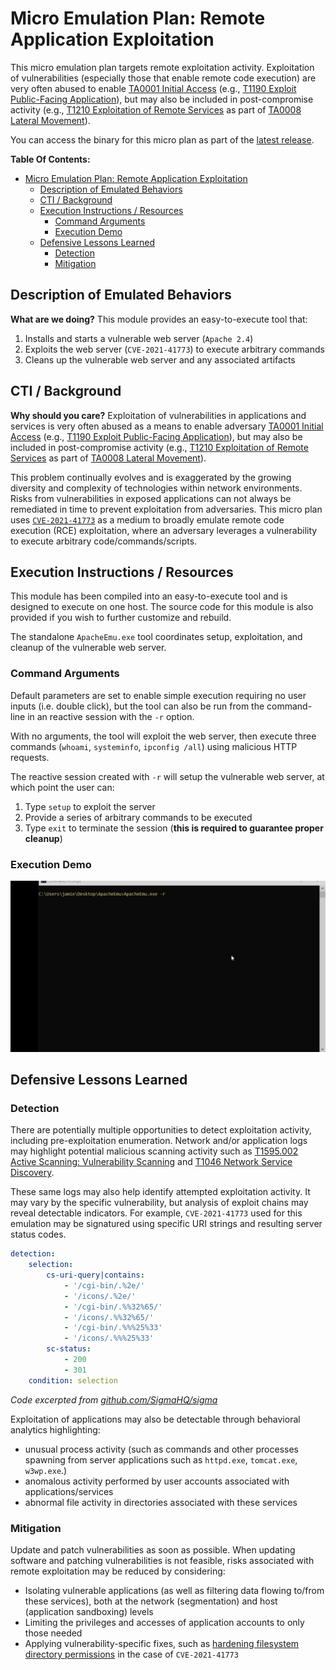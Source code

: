 # Micro Emulation Plan: Remote Application Exploitation <!-- TOC ignore:true -->

This micro emulation plan targets remote exploitation activity. Exploitation of vulnerabilities (especially those that enable remote code execution) are very often abused to enable [TA0001 Initial Access](https://attack.mitre.org/tactics/TA0001/) (e.g., [T1190 Exploit Public-Facing Application](https://attack.mitre.org/techniques/T1190/)), but may also be included in post-compromise activity (e.g., [T1210 Exploitation of Remote Services](https://attack.mitre.org/techniques/T1210/) as part of [TA0008 Lateral Movement](https://attack.mitre.org/tactics/TA0008/)).

You can access the binary for this micro plan as part of the [latest release](https://github.com/center-for-threat-informed-defense/adversary_emulation_library/releases). 

**Table Of Contents:**

- [Micro Emulation Plan: Remote Application Exploitation ](#micro-emulation-plan-remote-application-exploitation-)
  - [Description of Emulated Behaviors](#description-of-emulated-behaviors)
  - [CTI / Background](#cti--background)
  - [Execution Instructions / Resources](#execution-instructions--resources)
    - [Command Arguments](#command-arguments)
    - [Execution Demo](#execution-demo)
  - [Defensive Lessons Learned](#defensive-lessons-learned)
    - [Detection](#detection)
    - [Mitigation](#mitigation)

## Description of Emulated Behaviors

**What are we doing?** This module provides an easy-to-execute tool that:

1. Installs and starts a vulnerable web server (`Apache 2.4`)
2. Exploits the web server (`CVE-2021-41773`) to execute arbitrary commands
3. Cleans up the vulnerable web server and any associated artifacts

## CTI / Background

**Why should you care?** Exploitation of vulnerabilities in applications and services is very often abused as a means to enable adversary [TA0001 Initial Access](https://attack.mitre.org/tactics/TA0001/) (e.g., [T1190 Exploit Public-Facing Application](https://attack.mitre.org/techniques/T1190/)), but may also be included in post-compromise activity (e.g., [T1210 Exploitation of Remote Services](https://attack.mitre.org/techniques/T1210/) as part of [TA0008 Lateral Movement](https://attack.mitre.org/tactics/TA0008/)).

This problem continually evolves and is exaggerated by the growing diversity and complexity of technologies within network environments. Risks from vulnerabilities in exposed applications can not always be remediated in time to prevent exploitation from adversaries. This micro plan uses [`CVE-2021-41773`](https://nvd.nist.gov/vuln/detail/CVE-2021-41773) as a medium to broadly emulate remote code execution (RCE) exploitation, where an adversary leverages a vulnerability to execute arbitrary code/commands/scripts.

## Execution Instructions / Resources

This module has been compiled into an easy-to-execute tool and is designed to execute on one host. The source code for this module is also provided if you wish to further customize and rebuild.

The standalone `ApacheEmu.exe` tool coordinates setup, exploitation, and cleanup of the vulnerable web server.

### Command Arguments

Default parameters are set to enable simple execution requiring no user inputs (i.e. double click), but the tool can also be run from the command-line in an reactive session with the `-r` option.

With no arguments, the tool will exploit the web server, then execute three commands (`whoami`, `systeminfo`, `ipconfig /all`) using malicious HTTP requests.

The reactive session created with `-r` will setup the vulnerable web server, at which point the user can:

1. Type `setup` to exploit the server
2. Provide a series of arbitrary commands to be executed
3. Type `exit` to terminate the session (**this is required to guarantee proper cleanup**)

### Execution Demo

![Animated screen capture demonstrating use of the tool.](docs/apacheRCE.gif)

## Defensive Lessons Learned

### Detection

There are potentially multiple opportunities to detect exploitation activity, including pre-exploitation enumeration. Network and/or application logs may highlight potential malicious scanning activity such as [T1595.002 Active Scanning: Vulnerability Scanning](https://attack.mitre.org/techniques/T1595/002/) and [T1046 Network Service Discovery](https://attack.mitre.org/techniques/T1046/).

These same logs may also help identify attempted exploitation activity. It may vary by the specific vulnerability, but analysis of exploit chains may reveal detectable indicators. For example, `CVE-2021-41773` used for this emulation may be signatured using specific URI strings and resulting server status codes.

```yaml
detection:
    selection:
        cs-uri-query|contains:
            - '/cgi-bin/.%2e/'
            - '/icons/.%2e/'
            - '/cgi-bin/.%%32%65/'
            - '/icons/.%%32%65/'
            - '/cgi-bin/.%%%25%33'
            - '/icons/.%%%25%33'
        sc-status:
            - 200
            - 301
    condition: selection
```
*Code excerpted from [github.com/SigmaHQ/sigma](https://github.com/SigmaHQ/sigma/blob/6c153bff3f3b5bc7f0edefe430b2a6f903fd98b2/rules/web/webserver_generic/web_cve_2021_41773_apache_path_traversal.yml)*

Exploitation of applications may also be detectable through behavioral analytics highlighting:

- unusual process activity (such as commands and other processes spawning from server applications such as `httpd.exe`, `tomcat.exe`, `w3wp.exe`.)
- anomalous activity performed by user accounts associated with applications/services
- abnormal file activity in directories associated with these services

### Mitigation

Update and patch vulnerabilities as soon as possible. When updating software and patching vulnerabilities is not feasible, risks associated with remote exploitation may be reduced by considering:

- Isolating vulnerable applications (as well as filtering data flowing to/from these services), both at the network (segmentation) and host (application sandboxing) levels
- Limiting the privileges and accesses of application accounts to only those needed
- Applying vulnerability-specific fixes, such as [hardening filesystem directory permissions](https://www.rapid7.com/blog/post/2021/10/06/apache-http-server-cve-2021-41773-exploited-in-the-wild/) in the case of `CVE-2021-41773`
